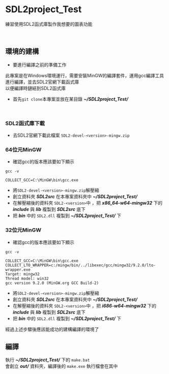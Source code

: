 # SDL2project_Test

練習使用SDL2函式庫製作我想要的圖表功能

</br>

## 環境的建構

* 要進行編譯之前的準備工作  

此專案是在Windows環境運行，需要安裝MinGW的編譯套件，運用gcc編譯工具進行編譯，並去SDL2官網下載函式庫  
以便編譯時鏈結到SDL2函式庫

* 首先`git clone`本專案並放在某目錄 **_~/SDL2project_Test/_**    

</br>

### SDL2函式庫下載

* 去SDL2官網下載此檔案 `SDL2-devel-<version>-mingw.zip`

### 64位元MinGW

* 確認gcc的版本應該要如下顯示

`gcc -v` 

```
COLLECT_GCC=C:\MinGW\bin\gcc.exe  
```

* 將`SDL2-devel-<version>-mingw.zip`解壓縮
* 創立資料夾 **_SDL2src_** 在本專案資料夾中 **_~/SDL2project_Test/_**
* 在解壓縮後的資料夾 `SDL2-<version>`中 ，把 **_x86_64-w64-mingw32_** 下的 **_include_** 與 **_lib_** 複製到 **_SDL2src_** 底下
* 把 **_bin_** 中的 `SDL2.dll` 複製到 **_~/SDL2project_Test/_** 下

### 32位元MinGW

* 確認gcc的版本應該要如下顯示

`gcc -v` 

```
COLLECT_GCC=C:\MinGW\bin\gcc.exe  
COLLECT_LTO_WRAPPER=c:/mingw/bin/../libexec/gcc/mingw32/9.2.0/lto-wrapper.exe  
Target: mingw32  
Thread model: win32  
gcc version 9.2.0 (MinGW.org GCC Build-2)  
```

* 將`SDL2-devel-<version>-mingw.zip`解壓縮
* 創立資料夾 **_SDL2src_** 在本專案資料夾中 **_~/SDL2project_Test/_**
* 在解壓縮後的資料夾 `SDL2-<version>`中 ，把 **_i686-w64-mingw32_** 下的 **_include_** 與 **_lib_** 複製到 **_SDL2src_** 底下
* 把 **_bin_** 中的 `SDL2.dll` 複製到 **_~/SDL2project_Test/_** 下

經過上述步驟後應該能成功的建構編譯的環境了

## 編譯

執行 **_~/SDL2project_Test/_** 下的 `make.bat`   
會創立 **_out/_** 資料夾，編譯後的 `make.exe` 執行檔會在其中  




